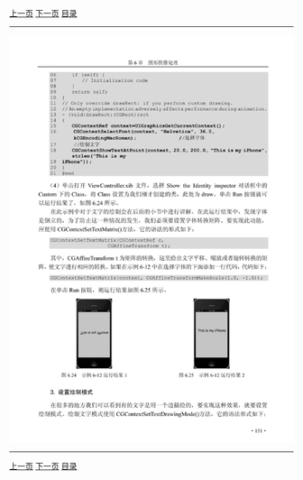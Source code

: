 [上一页](162.md) [下一页](164.md) [目录](../README.md)

***

![163](../images/163.png)

***

[上一页](162.md) [下一页](164.md) [目录](../README.md)